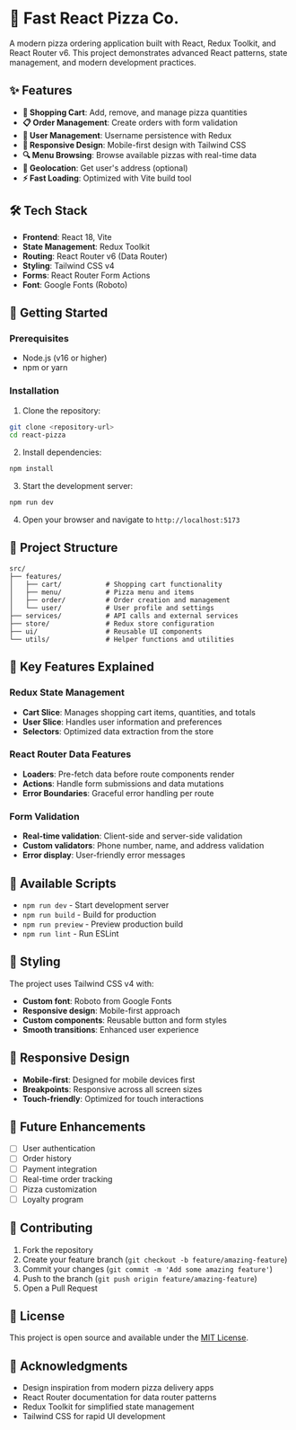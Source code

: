 # 🍕 Fast React Pizza Co.

A modern pizza ordering application built with React, Redux Toolkit, and React Router v6. This project demonstrates advanced React patterns, state management, and modern development practices.

## ✨ Features

- **🛒 Shopping Cart**: Add, remove, and manage pizza quantities
- **📋 Order Management**: Create orders with form validation
- **👤 User Management**: Username persistence with Redux
- **📱 Responsive Design**: Mobile-first design with Tailwind CSS
- **🔍 Menu Browsing**: Browse available pizzas with real-time data
- **📍 Geolocation**: Get user's address (optional)
- **⚡ Fast Loading**: Optimized with Vite build tool

## 🛠️ Tech Stack

- **Frontend**: React 18, Vite
- **State Management**: Redux Toolkit
- **Routing**: React Router v6 (Data Router)
- **Styling**: Tailwind CSS v4
- **Forms**: React Router Form Actions
- **Font**: Google Fonts (Roboto)

## 🚀 Getting Started

### Prerequisites

- Node.js (v16 or higher)
- npm or yarn

### Installation

1. Clone the repository:

```bash
git clone <repository-url>
cd react-pizza
```

2. Install dependencies:

```bash
npm install
```

3. Start the development server:

```bash
npm run dev
```

4. Open your browser and navigate to `http://localhost:5173`

## 📁 Project Structure

```
src/
├── features/
│   ├── cart/           # Shopping cart functionality
│   ├── menu/           # Pizza menu and items
│   ├── order/          # Order creation and management
│   └── user/           # User profile and settings
├── services/           # API calls and external services
├── store/              # Redux store configuration
├── ui/                 # Reusable UI components
└── utils/              # Helper functions and utilities
```

## 🎯 Key Features Explained

### Redux State Management

- **Cart Slice**: Manages shopping cart items, quantities, and totals
- **User Slice**: Handles user information and preferences
- **Selectors**: Optimized data extraction from the store

### React Router Data Features

- **Loaders**: Pre-fetch data before route components render
- **Actions**: Handle form submissions and data mutations
- **Error Boundaries**: Graceful error handling per route

### Form Validation

- **Real-time validation**: Client-side and server-side validation
- **Custom validators**: Phone number, name, and address validation
- **Error display**: User-friendly error messages

## 🔧 Available Scripts

- `npm run dev` - Start development server
- `npm run build` - Build for production
- `npm run preview` - Preview production build
- `npm run lint` - Run ESLint

## 🎨 Styling

The project uses Tailwind CSS v4 with:

- **Custom font**: Roboto from Google Fonts
- **Responsive design**: Mobile-first approach
- **Custom components**: Reusable button and form styles
- **Smooth transitions**: Enhanced user experience

## 📱 Responsive Design

- **Mobile-first**: Designed for mobile devices first
- **Breakpoints**: Responsive across all screen sizes
- **Touch-friendly**: Optimized for touch interactions

## 🔮 Future Enhancements

- [ ] User authentication
- [ ] Order history
- [ ] Payment integration
- [ ] Real-time order tracking
- [ ] Pizza customization
- [ ] Loyalty program

## 🤝 Contributing

1. Fork the repository
2. Create your feature branch (`git checkout -b feature/amazing-feature`)
3. Commit your changes (`git commit -m 'Add some amazing feature'`)
4. Push to the branch (`git push origin feature/amazing-feature`)
5. Open a Pull Request

## 📄 License

This project is open source and available under the [MIT License](LICENSE).

## 🙏 Acknowledgments

- Design inspiration from modern pizza delivery apps
- React Router documentation for data router patterns
- Redux Toolkit for simplified state management
- Tailwind CSS for rapid UI development
